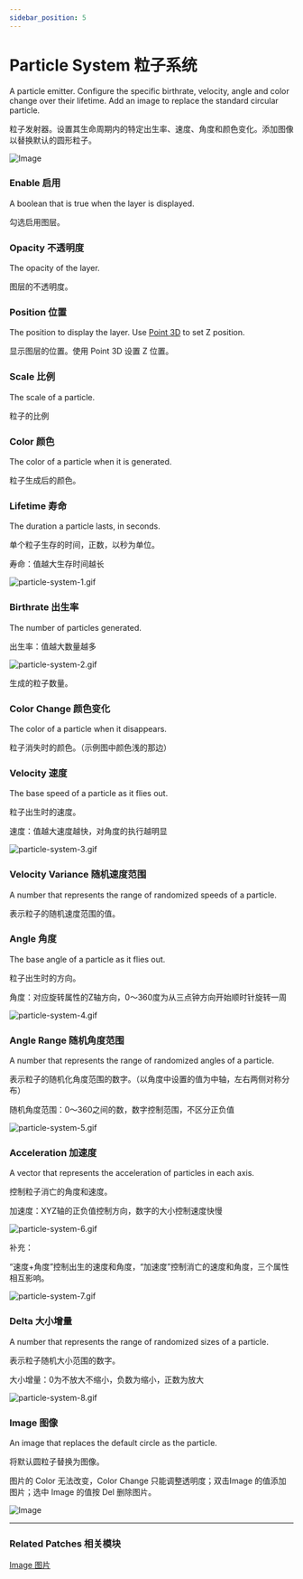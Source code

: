 ```yaml
---
sidebar_position: 5
---
```


# Particle System 粒子系统

A particle emitter. Configure the specific birthrate, velocity, angle and color change over their lifetime. Add an image to replace the standard circular particle.

粒子发射器。设置其生命周期内的特定出生率、速度、角度和颜色变化。添加图像以替换默认的圆形粒子。

![Image](./../../../static/img/docs/Layer/particle-system.png)

### Enable 启用

A boolean that is true when the layer is displayed.

勾选启用图层。

### Opacity 不透明度

The opacity of the layer.

图层的不透明度。

### Position 位置

The position to display the layer. Use [Point 3D](./../Utility/Point%203D.md) to set Z position.

显示图层的位置。使用 Point 3D 设置 Z 位置。

### Scale 比例

The scale of a particle.

粒子的比例

### Color 颜色

The color of a particle when it is generated.

粒子生成后的颜色。

### Lifetime 寿命

The duration a particle lasts, in seconds.

单个粒子生存的时间，正数，以秒为单位。

寿命：值越大生存时间越长

![particle-system-1.gif](./../../../static/img/docs/Layer/particle-system-1.gif)

### Birthrate 出生率

The number of particles generated.

出生率：值越大数量越多

![particle-system-2.gif](./../../../static/img/docs/Layer/particle-system-2.gif)

生成的粒子数量。

### Color Change 颜色变化

The color of a particle when it disappears.

粒子消失时的颜色。（示例图中颜色浅的那边）

### Velocity 速度

The base speed of a particle as it flies out.

粒子出生时的速度。

速度：值越大速度越快，对角度的执行越明显

![particle-system-3.gif](./../../../static/img/docs/Layer/particle-system-3.gif)

### Velocity Variance 随机速度范围

A number that represents the range of randomized speeds of a particle.

表示粒子的随机速度范围的值。

### Angle 角度

The base angle of a particle as it flies out.

粒子出生时的方向。

角度：对应旋转属性的Z轴方向，0～360度为从三点钟方向开始顺时针旋转一周

![particle-system-4.gif](./../../../static/img/docs/Layer/particle-system-4.gif)

### Angle Range 随机角度范围

A number that represents the range of randomized angles of a particle.

表示粒子的随机化角度范围的数字。（以角度中设置的值为中轴，左右两侧对称分布）

随机角度范围：0～360之间的数，数字控制范围，不区分正负值

![particle-system-5.gif](./../../../static/img/docs/Layer/particle-system-5.gif)

### Acceleration 加速度

A vector that represents the acceleration of particles in each axis.

控制粒子消亡的角度和速度。

加速度：XYZ轴的正负值控制方向，数字的大小控制速度快慢

![particle-system-6.gif](./../../../static/img/docs/Layer/particle-system-6.gif)

补充：

“速度+角度”控制出生的速度和角度，“加速度”控制消亡的速度和角度，三个属性相互影响。

![particle-system-7.gif](./../../../static/img/docs/Layer/particle-system-7.gif)

### Delta 大小增量

A number that represents the range of randomized sizes of a particle.

表示粒子随机大小范围的数字。

大小增量：0为不放大不缩小，负数为缩小，正数为放大

![particle-system-8.gif](./../../../static/img/docs/Layer/particle-system-8.gif)

### Image 图像

An image that replaces the default circle as the particle.

将默认圆粒子替换为图像。

图片的 Color 无法改变，Color Change 只能调整透明度；双击Image 的值添加图片；选中 Image 的值按 Del 删除图片。

![Image](./../../../static/img/docs/Layer/particle-system-example.jpg)

------

### Related Patches 相关模块

[Image 图片](./Image%20Layer.md)

